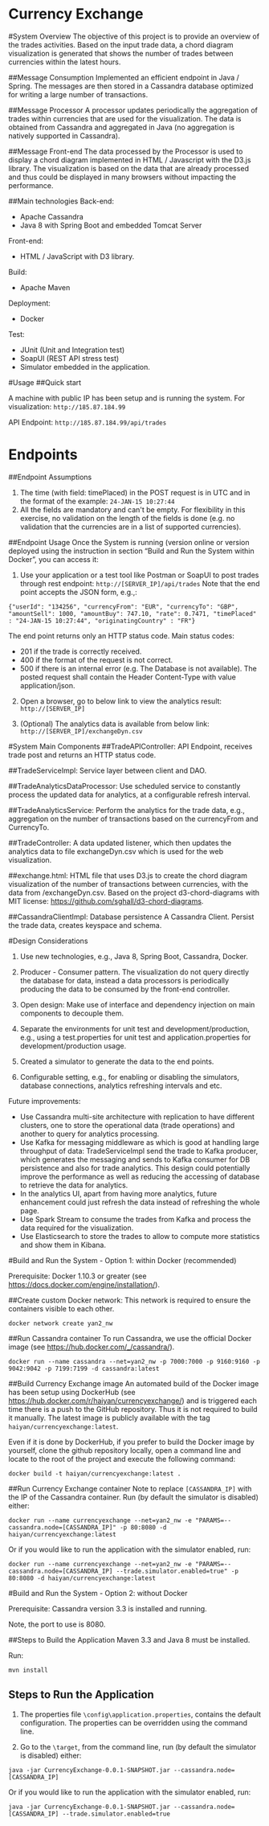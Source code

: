 Currency Exchange 
=================

#System Overview
The objective of this project is to provide an overview of the trades activities. Based on the input trade data, a chord diagram visualization is generated that shows the number of trades between currencies within the latest hours.

##Message Consumption
Implemented an efficient endpoint in Java / Spring. The messages are then stored in a Cassandra database optimized for writing a large number of transactions.

##Message Processor
A processor updates periodically the aggregation of trades within currencies that are used for the visualization. The data is obtained from Cassandra and aggregated in Java (no aggregation is natively supported in Cassandra).

##Message Front-end
The data processed by the Processor is used to display a chord diagram implemented in HTML / Javascript with the D3.js library. The visualization is based on the data that are already processed and thus could be displayed in many browsers without impacting the performance.


##Main technologies
Back-end:
* Apache Cassandra
* Java 8 with Spring Boot and embedded Tomcat Server

Front-end:
* HTML / JavaScript with D3 library.

Build:
* Apache Maven

Deployment:
* Docker

Test:
* JUnit (Unit and Integration test)
* SoapUI (REST API stress test)
* Simulator embedded in the application.

#Usage
##Quick start

A machine with public IP has been setup and is running the system.
For visualization:
  ```http://185.87.184.99```

API Endpoint:
  ```http://185.87.184.99/api/trades```
# Endpoints

##Endpoint Assumptions
1. The time (with field: timePlaced) in the POST request is in UTC and in the format of the example: ```24-JAN-15 10:27:44```
2. All the fields are mandatory and can't be empty. For flexibility in this exercise, no validation on the length of the fields is done (e.g. no validation that the currencies are in a list of supported currencies).

##Endpoint Usage
Once the System is running (version online or version deployed using the instruction in section “Build and Run the System within Docker”, you can access it:

1. Use your application or a test tool like Postman or SoapUI to post trades through rest endpoint: 
  ```http://[SERVER_IP]/api/trades```
Note that the end point accepts the JSON form, e.g.,:
  ```
  {"userId": "134256", "currencyFrom": "EUR", "currencyTo": "GBP", "amountSell": 1000, "amountBuy": 747.10, "rate": 0.7471, "timePlaced" : "24-JAN-15 10:27:44", "originatingCountry" : "FR"}
  ```

The end point returns only an HTTP status code. Main status codes:
  * 201 if the trade is correctly received.
  * 400 if the format of the request is not correct.
  * 500 if there is an internal error (e.g. The Database is not available).
The posted request shall contain the Header Content-Type with value application/json.

2. Open a browser, go to below link to view the analytics result:
  ```http://[SERVER_IP]```

3. (Optional) The analytics data is available from below link:
  ```http://[SERVER_IP]/exchangeDyn.csv```


#System Main Components
##TradeAPIController: 
API Endpoint, receives trade post and returns an HTTP status code. 
  
##TradeServiceImpl:
Service layer between client and DAO. 

##TradeAnalyticsDataProcessor: 
Use scheduled service to constantly process the updated data for analytics, at a configurable refresh interval.

##TradeAnalyticsService: 
Perform the analytics for the trade data, e.g., aggregation on the number of transactions based on the currencyFrom and CurrencyTo.

##TradeController: 
A data updated listener, which then updates the analytics data to file exchangeDyn.csv which is used for the web visualization.

##exchange.html: 
HTML file that uses D3.js to create the chord diagram visualization of the number of transactions between currencies, with the data from /exchangeDyn.csv.
Based on the project d3-chord-diagrams with MIT license: https://github.com/sghall/d3-chord-diagrams.

##CassandraClientImpl: Database persistence
A Cassandra Client. Persist the trade data, creates keyspace and schema.


#Design Considerations
1. Use new technologies, e.g., Java 8, Spring Boot, Cassandra, Docker. 
2. Producer - Consumer pattern. The visualization do not query directly the database for data, instead a data processors is periodically producing the data to be consumed by the front-end controller. 
3. Open design: Make use of interface and dependency injection on main components to decouple them.
    
4. Separate the environments for unit test and development/production, e.g., using a test.properties for unit test and application.properties for development/production usage.

5. Created a simulator to generate the data to the end points.

6. Configurable setting, e.g., for enabling or disabling the simulators, database connections, analytics refreshing intervals and etc.

Future improvements:
* Use Cassandra multi-site architecture with replication to have different clusters, one to store the operational data (trade operations) and another to query for analytics processing.
* Use Kafka for messaging middleware as which is good at handling large throughput of data: TradeServiceImpl send the trade to Kafka producer, which generates the messaging and sends to Kafka consumer for DB persistence and also for trade analytics. This design could potentially improve the performance as well as reducing the accessing of database to retrieve the data for analytics.
* In the analytics UI, apart from having more analytics, future enhancement could just refresh the data instead of refreshing the whole page.
* Use Spark Stream to consume the trades from Kafka and process the data required for the visualization.
* Use Elasticsearch to store the trades to allow to compute more statistics and show them in Kibana.




#Build and Run the System - Option 1: within Docker (recommended)

Prerequisite: Docker 1.10.3 or greater (see https://docs.docker.com/engine/installation/).

##Create custom Docker network:
This network is required to ensure the containers visible to each other.

  ```
  docker network create yan2_nw
  ```

##Run Cassandra container
To run Cassandra, we use the official Docker image (see https://hub.docker.com/_/cassandra/).

  ```
  docker run --name cassandra --net=yan2_nw -p 7000:7000 -p 9160:9160 -p 9042:9042 -p 7199:7199 -d cassandra:latest
  ```

##Build Currency Exchange image
An automated build of the Docker image has been setup using DockerHub (see https://hub.docker.com/r/haiyan/currencyexchange/) and is triggered each time there is a push to the GitHub repository. Thus it is not required to build it manually. The latest image is publicly available with the tag ```haiyan/currencyexchange:latest```.

Even if it is done by DockerHub, if you prefer to build the Docker image by yourself, clone the github repository locally, open a command line and locate to the root of the project and execute the following command:
  ```
  docker build -t haiyan/currencyexchange:latest .
  ```

##Run Currency Exchange container
Note to replace ```[CASSANDRA_IP]``` with the IP of the Cassandra container.
Run (by default the simulator is disabled) either:
  ```
  docker run --name currencyexchange --net=yan2_nw -e "PARAMS=--cassandra.node=[CASSANDRA_IP]" -p 80:8080 -d haiyan/currencyexchange:latest
  ```
Or if you would like to run the application with the simulator enabled, run:
  ```
  docker run --name currencyexchange --net=yan2_nw -e "PARAMS=--cassandra.node=[CASSANDRA_IP] --trade.simulator.enabled=true" -p 80:8080 -d haiyan/currencyexchange:latest
  ```


#Build and Run the System - Option 2: without Docker

Prerequisite: Cassandra version 3.3 is installed and running.

Note, the port to use is 8080.

##Steps to Build the Application
Maven 3.3 and Java 8 must be installed.

Run:
  ```
  mvn install
  ```

## Steps to Run the Application

1. The properties file ```\config\application.properties```, contains the default configuration. The properties can be overridden using the command line.

2. Go to the ```\target```, from the command line, run (by default the simulator is disabled) either:
  ```
  java -jar CurrencyExchange-0.0.1-SNAPSHOT.jar --cassandra.node=[CASSANDRA_IP]
  ```
Or if you would like to run the application with the simulator enabled, run:
  ```
  java -jar CurrencyExchange-0.0.1-SNAPSHOT.jar --cassandra.node=[CASSANDRA_IP] --trade.simulator.enabled=true
  ```


